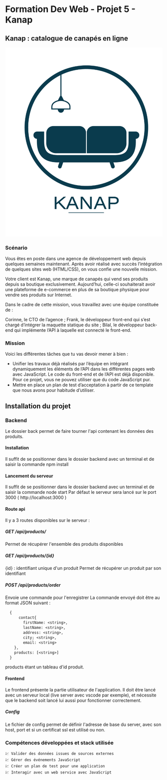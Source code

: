# Formation Dev Web - Projet 5 - Kanap

## Kanap : catalogue de canapés en ligne
![Kanap](./front/images/logo.png "Kanap")
### Scénario

Vous êtes en poste dans une agence de développement web depuis quelques semaines maintenant. Après avoir réalisé avec succès l’intégration de quelques sites web (HTML/CSS), on vous confie une nouvelle mission.

Votre client est Kanap, une marque de canapés qui vend ses produits depuis sa boutique exclusivement. Aujourd’hui, celle-ci souhaiterait avoir une plateforme de e-commerce en plus de sa boutique physique pour vendre ses produits sur Internet.

Dans le cadre de cette mission, vous travaillez avec une équipe constituée de :

Corinne, le CTO de l’agence ;
Frank, le développeur front-end qui s’est chargé d’intégrer la maquette statique du site ;
Bilal, le développeur back-end qui implémente l’API à laquelle est connecté le front-end.


### Mission
Voici les différentes tâches que tu vas devoir mener à bien :

- Unifier les travaux déjà réalisés par l’équipe en intégrant dynamiquement les éléments de l’API dans les différentes pages web avec JavaScript. Le code du front-end et de l’API est déjà disponible. Pour ce projet, vous ne pouvez utiliser que du code JavaScript pur.
- Mettre en place un plan de test d’acceptation à partir de ce template que nous avons pour habitude d’utiliser.

## Installation du projet
### Backend
Le dossier back permet de faire tourner l'api contenant les données des produits.

#### Installation
Il suffit de se positionner dans le dossier backend avec un terminal et de saisir la commande npm install

#### Lancement du serveur
Il suffit de se positionner dans le dossier backend avec un terminal et de saisir la commande node start Par défaut le serveur sera lancé sur le port 3000 ( http://localhost:3000 )

#### Route api
Il y a 3 routes disponibles sur le serveur :

##### GET /api/products/
Permet de récupérer l'ensemble des produits disponibles

##### GET /api/products/{id}
{id} : identifiant unique d'un produit Permet de récupérer un produit par son identifiant

##### POST /api/products/order
Envoie une commande pour l'enregistrer La commande envoyé doit être au format JSON suivant :


```JS
  {
      contact{
        firstName: <string>,
        lastName: <string>,
        address: <string>,
        city; <string>,
        email: <string>
    },
    products: [<string>]
  }
```
products étant un tableau d'id produit.

#### Frontend
Le frontend présente la partie utilisateur de l'application. Il doit être lancé avec un serveur local (live server avec vscode par exemple), et nécessite que le backend soit lancé lui aussi pour fonctionner correctement.

##### Config
Le fichier de config permet de définir l'adresse de base du server, avec son host, port et si un certificat ssl est utilisé ou non.

### Compétences développées et stack utilisée

    💹 Valider des données issues de sources externes
    💹 Gérer des événements JavaScript
    💹 Créer un plan de test pour une application
    💹 Interagir avec un web service avec JavaScript
